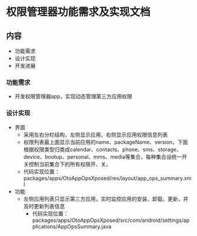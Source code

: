 # 权限管理器功能需求及实现文档

## 内容
  - 功能需求
  - 设计实现
  - 开发进展
  
### 功能需求
  - 开发权限管理器app，实现动态管理第三方应用权限
  
### 设计实现
  - 界面
    - 采用左右分栏结构，左侧显示应用，右侧显示应用权限信息列表
    - 权限列表最上面显示当前应用的name、packageName、version，下面根据权限类型归类成calendar、contacts、phone、sms、storage、device、bootup、personal、mms、media等集合，每种集合设统一开关控制当前集合下的所有权限开、关。
    - 代码实现位置：packages/apps/OtoAppOpsXposed/res/layout/app_ops_summary.xml
  - 功能
    - 左侧应用列表只显示第三方应用，实时监控应用的安装、卸载、更新，并及时更新列表信息
      - 代码实现位置：packages/apps/OtoAppOpsXposed/src/com/android/settings/applications/AppOpsSummary.java

